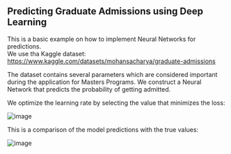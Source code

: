 ## Predicting Graduate Admissions using Deep Learning

This is a basic example on how to implement Neural Networks for predictions. \
We use tha Kaggle dataset: https://www.kaggle.com/datasets/mohansacharya/graduate-admissions

The dataset contains several parameters which are considered important during the application for Masters Programs. We construct a Neural Network that predicts the probability of getting admitted.

We optimize the learning rate by selecting the value that minimizes the loss:

![image](https://github.com/alexisdpc/GraduateAdmissions-Kaggle/assets/124795834/adca4247-36a5-42e2-a7a4-10f3d0decf17)

This is a comparison of the model predictions with the true values:

![image](https://github.com/alexisdpc/GraduateAdmissions-Kaggle/assets/124795834/3c09266f-b54b-46de-b0a3-5356f7aade45)


